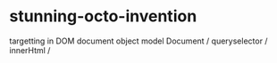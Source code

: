 # stunning-octo-invention
targetting in DOM document object model Document / queryselector / innerHtml /
